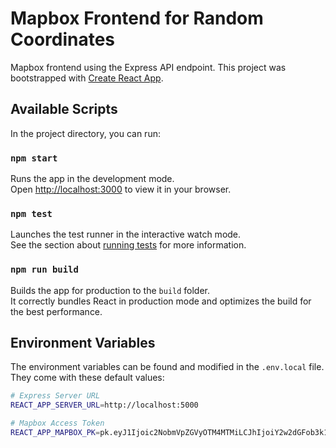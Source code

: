 # Mapbox Frontend for Random Coordinates

Mapbox frontend using the Express API endpoint.
This project was bootstrapped with [Create React App](https://github.com/facebook/create-react-app).

## Available Scripts

In the project directory, you can run:

### `npm start`

Runs the app in the development mode.\
Open [http://localhost:3000](http://localhost:3000) to view it in your browser.

### `npm test`

Launches the test runner in the interactive watch mode.\
See the section about [running tests](https://facebook.github.io/create-react-app/docs/running-tests) for more information.

### `npm run build`

Builds the app for production to the `build` folder.\
It correctly bundles React in production mode and optimizes the build for the best performance.

## Environment Variables

The environment variables can be found and modified in the `.env.local` file. They come with these default values:

```bash
# Express Server URL
REACT_APP_SERVER_URL=http://localhost:5000

# Mapbox Access Token
REACT_APP_MAPBOX_PK=pk.eyJ1Ijoic2NobmVpZGVyOTM4MTMiLCJhIjoiY2w2dGFob3k1MTV1ZDNkcHk5cTVvc3o1eSJ9.UbRhK7LGotvFPBUlTov8Pw
```